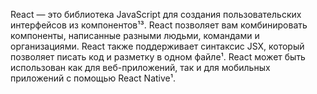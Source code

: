 React — это библиотека JavaScript для создания пользовательских интерфейсов из компонентов¹³. React позволяет вам комбинировать компоненты, написанные разными людьми, командами и организациями. React также поддерживает синтаксис JSX, который позволяет писать код и разметку в одном файле¹. React может быть использован как для веб-приложений, так и для мобильных приложений с помощью React Native¹.

